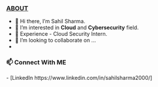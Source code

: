 <u><h3>ABOUT</h3></u>
- 👋 Hi there, I’m Sahil Sharma.
- 👀 I’m interested in **Cloud** and **Cybersecurity** field.
- 🌱 Experience - Cloud Security Intern.
- 💞️ I’m looking to collaborate on ...
- 
<h3>📫 Connect With ME</h3>
- [LinkedIn https://www.linkedin.com/in/sahilsharma2000/]

<!---
Shas3c/Shas3c is a ✨ special ✨ repository because its `README.md` (this file) appears on your GitHub profile.
You can click the Preview link to take a look at your changes.
--->
